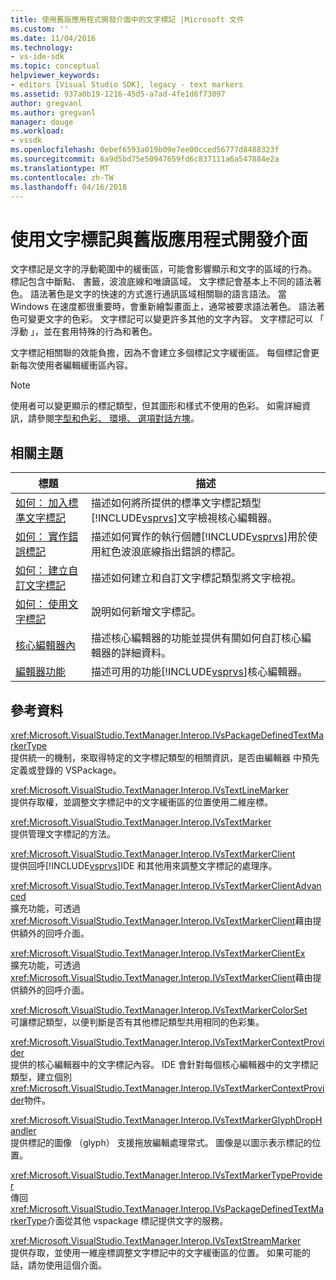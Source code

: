 ```yaml
---
title: 使用舊版應用程式開發介面中的文字標記 |Microsoft 文件
ms.custom: ''
ms.date: 11/04/2016
ms.technology:
- vs-ide-sdk
ms.topic: conceptual
helpviewer_keywords:
- editors [Visual Studio SDK], legacy - text markers
ms.assetid: 937a0b19-1216-45d5-a7ad-4fe1d6f73097
author: gregvanl
ms.author: gregvanl
manager: douge
ms.workload:
- vssdk
ms.openlocfilehash: 0ebef6593a019b09e7ee00cced56777d8488323f
ms.sourcegitcommit: 6a9d5bd75e50947659fd6c837111a6a547884e2a
ms.translationtype: MT
ms.contentlocale: zh-TW
ms.lasthandoff: 04/16/2018
---
```

# <a name="using-text-markers-with-the-legacy-api"></a>使用文字標記與舊版應用程式開發介面
文字標記是文字的浮動範圍中的緩衝區，可能會影響顯示和文字的區域的行為。 標記包含中斷點、 書籤，波浪底線和唯讀區域。 文字標記會基本上不同的語法著色。 語法著色是文字的快速的方式進行通訊區域相關聯的語言語法。 當 Windows 在速度都很重要時，會重新繪製畫面上，通常被要求語法著色。 語法著色可變更文字的色彩。 文字標記可以變更許多其他的文字內容。 文字標記可以 「 浮動 」，並在套用特殊的行為和著色。  
  
 文字標記相關聯的效能負擔，因為不會建立多個標記文字緩衝區。 每個標記會更新每次使用者編輯緩衝區內容。  
  
> [!NOTE]
>  使用者可以變更顯示的標記類型，但其圖形和樣式不使用的色彩。 如需詳細資訊，請參閱[字型和色彩、 環境、 選項對話方塊](../ide/reference/fonts-and-colors-environment-options-dialog-box.md)。  
  
## <a name="related-topics"></a>相關主題  
  
|標題|描述|  
|-----------|-----------------|  
|[如何： 加入標準文字標記](../extensibility/how-to-add-standard-text-markers.md)|描述如何將所提供的標準文字標記類型[!INCLUDE[vsprvs](../code-quality/includes/vsprvs_md.md)]文字檢視核心編輯器。|  
|[如何： 實作錯誤標記](../extensibility/how-to-implement-error-markers.md)|描述如何實作的執行個體[!INCLUDE[vsprvs](../code-quality/includes/vsprvs_md.md)]用於使用紅色波浪底線指出錯誤的標記。|  
|[如何： 建立自訂文字標記](../extensibility/how-to-create-custom-text-markers.md)|描述如何建立和自訂文字標記類型將文字檢視。|  
|[如何： 使用文字標記](../extensibility/how-to-use-text-markers.md)|說明如何新增文字標記。|  
|[核心編輯器內](../extensibility/inside-the-core-editor.md)|描述核心編輯器的功能並提供有關如何自訂核心編輯器的詳細資料。|  
|[編輯器功能](http://msdn.microsoft.com/en-us/bdac940d-1f14-4019-a01f-fd0bb3dc7198)|描述可用的功能[!INCLUDE[vsprvs](../code-quality/includes/vsprvs_md.md)]核心編輯器。|  
  
## <a name="reference"></a>參考資料  
 <xref:Microsoft.VisualStudio.TextManager.Interop.IVsPackageDefinedTextMarkerType>  
 提供統一的機制，來取得特定的文字標記類型的相關資訊，是否由編輯器 中預先定義或登錄的 VSPackage。  
  
 <xref:Microsoft.VisualStudio.TextManager.Interop.IVsTextLineMarker>  
 提供存取權，並調整文字標記中的文字緩衝區的位置使用二維座標。  
  
 <xref:Microsoft.VisualStudio.TextManager.Interop.IVsTextMarker>  
 提供管理文字標記的方法。  
  
 <xref:Microsoft.VisualStudio.TextManager.Interop.IVsTextMarkerClient>  
 提供回呼[!INCLUDE[vsprvs](../code-quality/includes/vsprvs_md.md)]IDE 和其他用來調整文字標記的處理序。  
  
 <xref:Microsoft.VisualStudio.TextManager.Interop.IVsTextMarkerClientAdvanced>  
 擴充功能，可透過<xref:Microsoft.VisualStudio.TextManager.Interop.IVsTextMarkerClient>藉由提供額外的回呼介面。  
  
 <xref:Microsoft.VisualStudio.TextManager.Interop.IVsTextMarkerClientEx>  
 擴充功能，可透過<xref:Microsoft.VisualStudio.TextManager.Interop.IVsTextMarkerClient>藉由提供額外的回呼介面。  
  
 <xref:Microsoft.VisualStudio.TextManager.Interop.IVsTextMarkerColorSet>  
 可讓標記類型，以便判斷是否有其他標記類型共用相同的色彩集。  
  
 <xref:Microsoft.VisualStudio.TextManager.Interop.IVsTextMarkerContextProvider>  
 提供的核心編輯器中的文字標記內容。 IDE 會針對每個核心編輯器中的文字標記類型，建立個別<xref:Microsoft.VisualStudio.TextManager.Interop.IVsTextMarkerContextProvider>物件。  
  
 <xref:Microsoft.VisualStudio.TextManager.Interop.IVsTextMarkerGlyphDropHandler>  
 提供標記的圖像 （glyph） 支援拖放編輯處理常式。 圖像是以圖示表示標記的位置。  
  
 <xref:Microsoft.VisualStudio.TextManager.Interop.IVsTextMarkerTypeProvider>  
 傳回<xref:Microsoft.VisualStudio.TextManager.Interop.IVsPackageDefinedTextMarkerType>介面從其他 vspackage 標記提供文字的服務。  
  
 <xref:Microsoft.VisualStudio.TextManager.Interop.IVsTextStreamMarker>  
 提供存取，並使用一維座標調整文字標記中的文字緩衝區的位置。 如果可能的話，請勿使用這個介面。